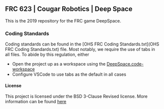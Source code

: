 ## FRC 623 | Cougar Robotics | Deep Space

This is the 2019 repository for the FRC game DeepSpace.

  ### Coding Standards

  Coding standards can be found in the [OHS FRC Coding Standards.txt](OHS FRC Coding Standards.txt) file.
  Most notably, we require the use of tabs in all files.
  To abide by this regulation, either
  - Open the project up as a workspace using the [DeepSpace.code-workspace](DeepSpace.code-workspace)
  - Configure VSCode to use tabs as the default in all cases


  
  #### License

  This project is licensed under the BSD 3-Clause Revised license.
  More information can be found [here](https://en.wikipedia.org/wiki/BSD_licenses)
